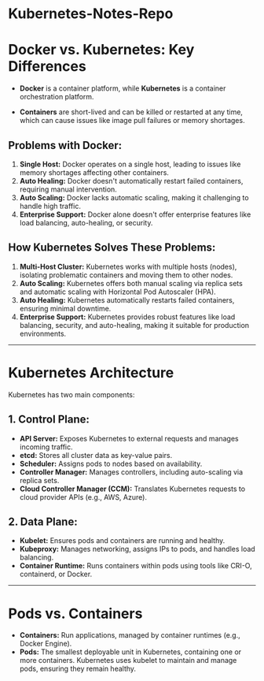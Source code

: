 # Kubernetes-Notes-Repo

# Docker vs. Kubernetes: Key Differences

- **Docker** is a container platform, while **Kubernetes** is a container orchestration platform.

- **Containers** are short-lived and can be killed or restarted at any time, which can cause issues like image pull failures or memory shortages.

## Problems with Docker:
1. **Single Host:** Docker operates on a single host, leading to issues like memory shortages affecting other containers.
2. **Auto Healing:** Docker doesn't automatically restart failed containers, requiring manual intervention.
3. **Auto Scaling:** Docker lacks automatic scaling, making it challenging to handle high traffic.
4. **Enterprise Support:** Docker alone doesn't offer enterprise features like load balancing, auto-healing, or security.

## How Kubernetes Solves These Problems:
1. **Multi-Host Cluster:** Kubernetes works with multiple hosts (nodes), isolating problematic containers and moving them to other nodes.
2. **Auto Scaling:** Kubernetes offers both manual scaling via replica sets and automatic scaling with Horizontal Pod Autoscaler (HPA).
3. **Auto Healing:** Kubernetes automatically restarts failed containers, ensuring minimal downtime.
4. **Enterprise Support:** Kubernetes provides robust features like load balancing, security, and auto-healing, making it suitable for production environments.

---

# Kubernetes Architecture

Kubernetes has two main components:

## 1. Control Plane:
   - **API Server:** Exposes Kubernetes to external requests and manages incoming traffic.
   - **etcd:** Stores all cluster data as key-value pairs.
   - **Scheduler:** Assigns pods to nodes based on availability.
   - **Controller Manager:** Manages controllers, including auto-scaling via replica sets.
   - **Cloud Controller Manager (CCM):** Translates Kubernetes requests to cloud provider APIs (e.g., AWS, Azure).

## 2. Data Plane:
   - **Kubelet:** Ensures pods and containers are running and healthy.
   - **Kubeproxy:** Manages networking, assigns IPs to pods, and handles load balancing.
   - **Container Runtime:** Runs containers within pods using tools like CRI-O, containerd, or Docker.

---

# Pods vs. Containers

- **Containers:** Run applications, managed by container runtimes (e.g., Docker Engine).
- **Pods:** The smallest deployable unit in Kubernetes, containing one or more containers. Kubernetes uses kubelet to maintain and manage pods, ensuring they remain healthy.
